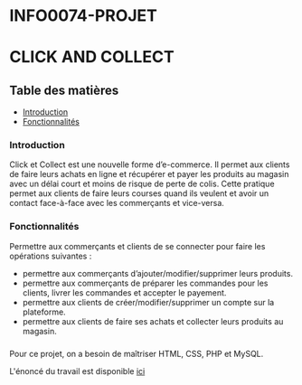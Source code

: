 # INFO0074-PROJET

# CLICK AND COLLECT

## Table des matières
* [Introduction](#Introduction)
* [Fonctionnalités](#Fonctionnalités)

 
### Introduction
Click et Collect est une nouvelle forme d’e-commerce. Il permet aux clients de faire leurs achats
en ligne et récupérer et payer les produits au magasin avec un délai court et moins de risque de
perte de colis. Cette pratique permet aux clients de faire leurs courses quand ils veulent et 
avoir un contact face-à-face avec les commerçants et vice-versa.

### Fonctionnalités 
Permettre aux commerçants et clients de se connecter pour faire les opérations suivantes :
* permettre aux commerçants d’ajouter/modifier/supprimer leurs produits.
* permettre aux commerçants de préparer les commandes pour les clients, livrer les
  commandes et accepter le payement.
* permettre aux clients de créer/modifier/supprimer un compte sur la plateforme.
* permettre aux clients de faire ses achats et collecter leurs produits au magasin.

###
Pour ce projet, on a besoin de maîtriser HTML, CSS, PHP et MySQL.

L'énoncé du travail est disponible [ici](./Clicketcollect2020-2021.pdf)
